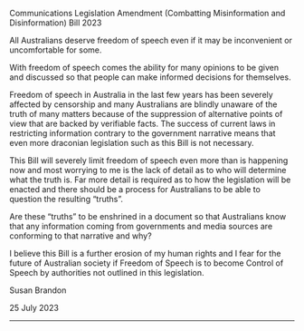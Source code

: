 Communications Legislation Amendment (Combatting Misinformation and Disinformation)
Bill 2023

All Australians deserve freedom of speech even if it may be inconvenient or uncomfortable
for some.

With freedom of speech comes the ability for many opinions to be given and discussed so
that people can make informed decisions for themselves.

Freedom of speech in Australia in the last few years has been severely affected by
censorship and many Australians are blindly unaware of the truth of many matters because
of the suppression of alternative points of view that are backed by verifiable facts. The
success of current laws in restricting information contrary to the government narrative
means that even more draconian legislation such as this Bill is not necessary.

This Bill will severely limit freedom of speech even more than is happening now and most
worrying to me is the lack of detail as to who will determine what the truth is. Far more
detail is required as to how the legislation will be enacted and there should be a process for
Australians to be able to question the resulting “truths”.

Are these “truths” to be enshrined in a document so that Australians know that any
information coming from governments and media sources are conforming to that narrative
and why?

I believe this Bill is a further erosion of my human rights and I fear for the future of
Australian society if Freedom of Speech is to become Control of Speech by authorities not
outlined in this legislation.

Susan Brandon

25 July 2023


-----

